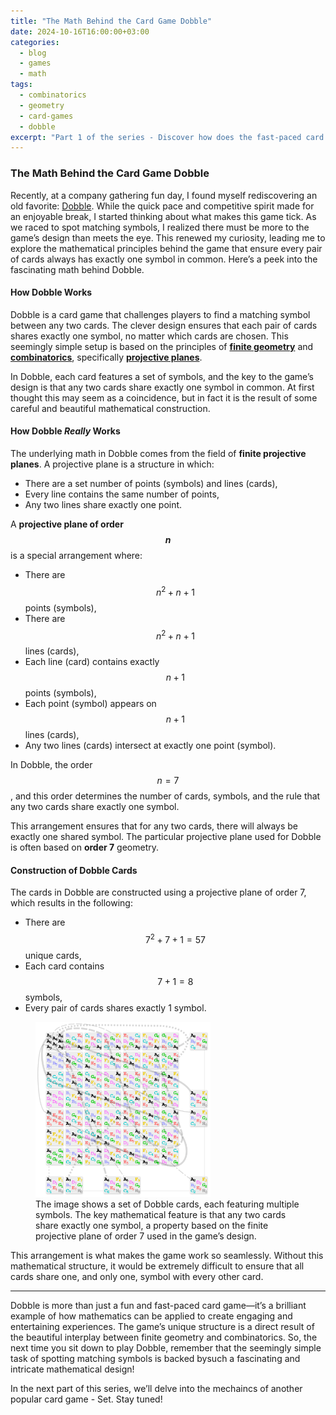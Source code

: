 ```yaml
---
title: "The Math Behind the Card Game Dobble"
date: 2024-10-16T16:00:00+03:00
categories:
  - blog
  - games
  - math
tags:
  - combinatorics
  - geometry
  - card-games
  - dobble
excerpt: "Part 1 of the series - Discover how does the fast-paced card game Dobble ensure that every pair of cards shares exactly one symbol."
---
```


### The Math Behind the Card Game Dobble

Recently, at a company gathering fun day, I found myself rediscovering an old favorite: [Dobble][dobble]. While the quick pace and competitive spirit made for an enjoyable break, I started thinking about what makes this game tick. As we raced to spot matching symbols, I realized there must be more to the game’s design than meets the eye. This renewed my curiosity, leading me to explore the mathematical principles behind the game that ensure every pair of cards always has exactly one symbol in common. Here’s a peek into the fascinating math behind Dobble.

#### How Dobble Works

Dobble is a card game that challenges players to find a matching symbol between any two cards. The clever design ensures that each pair of cards shares exactly one symbol, no matter which cards are chosen. This seemingly simple setup is based on the principles of [**finite geometry**][finite-geometry] and [**combinatorics**][combinatorics], specifically [**projective planes**][projective-planes].

In Dobble, each card features a set of symbols, and the key to the game’s design is that any two cards share exactly one symbol in common. At first thought this may seem as a coincidence, but in fact it is the result of some careful and beautiful mathematical construction.

#### How Dobble _Really_ Works

The underlying math in Dobble comes from the field of **finite projective planes**. A projective plane is a structure in which:

- There are a set number of points (symbols) and lines (cards),
- Every line contains the same number of points,
- Any two lines share exactly one point.

A **projective plane of order $$ n $$** is a special arrangement where:

- There are $$ n^2 + n + 1 $$ points (symbols),
- There are $$ n^2 + n + 1 $$ lines (cards),
- Each line (card) contains exactly $$ n + 1 $$ points (symbols),
- Each point (symbol) appears on $$ n + 1 $$ lines (cards),
- Any two lines (cards) intersect at exactly one point (symbol).

In Dobble, the order $$ n = 7 $$, and this order determines the number of cards, symbols, and the rule that any two cards share exactly one symbol.

This arrangement ensures that for any two cards, there will always be exactly one shared symbol. The particular projective plane used for Dobble is often based on **order 7** geometry.

#### Construction of Dobble Cards

The cards in Dobble are constructed using a projective plane of order 7, which results in the following:

- There are $$7^2 + 7 + 1 = 57$$ unique cards,
- Each card contains $$7 + 1 = 8$$ symbols,
- Every pair of cards shares exactly 1 symbol.

<figure class="align-right">
  <img src="/assets/images/2024-10-16-math-behind-children-games-part-1/projective-dobble.svg" style="max-width:280px;" alt="Dobble projective plane">
  <figcaption>The image shows a set of Dobble cards, each featuring multiple symbols. The key mathematical feature is that any two cards share exactly one symbol, a property based on the finite projective plane of order 7 used in the game’s design.</figcaption>
</figure>

This arrangement is what makes the game work so seamlessly. Without this mathematical structure, it would be extremely difficult to ensure that all cards share one, and only one, symbol with every other card.

---

Dobble is more than just a fun and fast-paced card game—it’s a brilliant example of how mathematics can be applied to create engaging and entertaining experiences. The game’s unique structure is a direct result of the beautiful interplay between finite geometry and combinatorics. So, the next time you sit down to play Dobble, remember that the seemingly simple task of spotting matching symbols is backed bysuch a fascinating and intricate mathematical design!

In the next part of this series, we’ll delve into the mechaincs of another popular card game - Set. Stay tuned!

[finite-geometry]: https://en.wikipedia.org/wiki/Finite_geometry
[combinatorics]: https://en.wikipedia.org/wiki/Combinatorics
[projective-planes]: https://en.wikipedia.org/wiki/Projective_plane
[dobble]: https://en.wikipedia.org/wiki/Dobble
